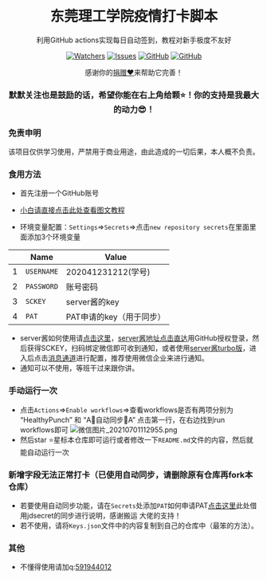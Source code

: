 
<p align="center">
 <h1 align="center">东莞理工学院疫情打卡脚本</h1>
 <p align="center">利用GitHub actions实现每日自动签到，教程对新手极度不友好</p>
</p>
  <p align="center">
  <a href="https://github.com/mimiranda0111/covid19-2021/watchers"><img alt="Watchers" src="https://badgen.net/github/watchers/mimiranda0111/covid19-2021?color=0088ff&style=for-the-badge" /></a>
 <a href="https://github.com/mimiranda0111/covid19-2021/issues"><img alt="Issues" src="https://badgen.net/github/issues/mimiranda0111/covid19-2021?color=0088ff&style=for-the-badge" /></a>
    <a href="https://github.com/mimiranda0111/covid19-2021/stargazers"><img alt="GitHub" src="https://badgen.net/github/stars/mimiranda0111/covid19-2021?label=Stars&style=for-the-badge"></a>
    <a href="https://github.com/mimiranda0111/covid19-2021/network/members"><img alt="GitHub" src="https://badgen.net/github/forks/mimiranda0111/covid19-2021?label=Fork&style=for-the-badge"></a>
 <br />
  </p>
<p align="center">感谢你的<a href="">捐赠❤</a>来帮助它完善！
<br />
<h3 align="center">默默关注也是鼓励的话，希望你能在右上角给颗⭐！你的支持是我最大的动力😎！</h3>


### 免责申明
    
该项目仅供学习使用，严禁用于商业用途，由此造成的一切后果，本人概不负责。

### 食用方法
- 首先注册一个GitHub账号

- [小白请直接点击此处查看图文教程](https://share.weiyun.com/C8Av7vpu)

- 环境变量配置：`Settings`=>`Secrets`=>点击`new repository secrets`在里面里面添加3个环境变量

 |   | Name | Value |
 | - | - | - |
 |1| `USERNAME` | 202041231212(学号)|
 |2| `PASSWORD` | 账号密码 |
 |3| `SCKEY` | server酱的key |
 |4| `PAT` | PAT申请的key（用于同步） |


- server酱如何使用请[点击这里](https://zhuanlan.zhihu.com/p/108201220?from_voters_page=true)，[server酱地址点击直达](http://sc.ftqq.com/3.version)用GitHub授权登录，然后获得SCKEY，扫码绑定微信即可收到通知，或者使用[server酱turbo版](https://sct.ftqq.com/)，进入后点击[消息通道](https://sct.ftqq.com/forward)进行配置，推荐使用微信企业来进行通知。
- 通知可以不使用，等班干过来跟你讲。

### 手动运行一次

- 点击`Actions`=>`Enable workflows`=>查看workflows是否有两项分别为 “HealthyPunch” 和 “A🔄自动同步🔄A” 点击第一行，在右边找到run workflows即可
![微信图片_20210701112955.png](https://i.loli.net/2021/07/05/HVXImoLlkNyu6Mr.png)
- 然后star ⭐星标本仓库即可运行或者修改一下`README.md`文件的内容，然后就能自动运行一次

### 新增字段无法正常打卡（已使用自动同步，请删除原有仓库再fork本仓库）
- 若要使用自动同步功能，请在`Secrets`处添加`PAT`如何申请PAT[点击这里](https://gitee.com/miranda0111/JDscret/blob/main/backup/reposync.md)此处借用jdsecret的同步进行说明，感谢搬运 大佬的支持！
- 若不使用，请将`Keys.json`文件中的内容复制到自己的仓库中（最笨的方法）。

### 其他

- 不懂得使用请加q:[591944012](https://im.qq.com/index)


